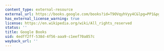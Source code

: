 ```yaml
---
content_type: external-resource
external_url: https://books.google.com/books?id=T9OVqyhVyy4C&lpg=PP1&pg=PA1#v=onepage&q&f=false
has_external_license_warning: true
license: https://en.wikipedia.org/wiki/All_rights_reserved
status: ''
title: Google Books
uid: 4edff2ff-538d-4f56-aaa9-c1eef70a857c
wayback_url: ''
---
```

